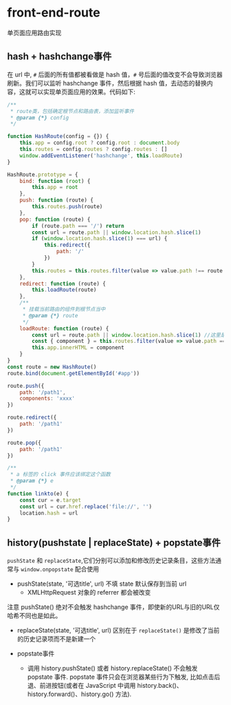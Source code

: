 # front-end-route
单页面应用路由实现

## hash + hashchange事件
在 url 中, `#` 后面的所有值都被看做是 hash 值，`#` 号后面的值改变不会导致浏览器刷新。我们可以监听 hashchange 事件，然后根据 hash 值，去动态的替换内容，这就可以实现单页面应用的效果。代码如下:
```javascript
/**
 * route类，包括确定根节点和路由表，添加监听事件
 * @param {*} config 
 */

function HashRoute(config = {}) {
    this.app = config.root ? config.root : document.body
    this.routes = config.routes ? config.routes : []
    window.addEventListener('hashchange', this.loadRoute)
}

HashRoute.prototype = {
    bind: function (root) {
        this.app = root
    },
    push: function (route) {
        this.routes.push(route)
    },
    pop: function (route) {
        if (route.path === '/') return
        const url = route.path || window.location.hash.slice(1)
        if (window.location.hash.slice(1) === url) {
            this.redirect({
                path: '/'
            })
        }
        this.routes = this.routes.filter(value => value.path !== route.path)
    },
    redirect: function (route) {
        this.loadRoute(route)
    },
    /**
     * 挂载当前路由的组件到根节点当中
     * @param {*} route 
     */
    loadRoute: function (route) {
        const url = route.path || window.location.hash.slice(1) //这里是关键,取得 hash 后面的路径
        const { component } = this.routes.filter(value => value.path === url)[0]
        this.app.innerHTML = component
    }
}
const route = new HashRoute()
route.bind(document.getElementById('#app'))

route.push({
    path: '/path1',
    components: 'xxxx'
})

route.redirect({
    path: '/path1'
})

route.pop({
    path: '/path1'
})

/**
 * a 标签的 click 事件应该绑定这个函数
 * @param {*} e 
 */
function linkto(e) {
    const cur = e.target
    const url = cur.href.replace('file://', '')
    location.hash = url
}
```

## history(pushstate | replaceState) + popstate事件
`pushState` 和 `replaceState`,它们分别可以添加和修改历史记录条目，这些方法通常与 `window.onpopstate` 配合使用
- pushState(state, '可选title', url) 不填 state 默认保存到当前 url
  - XMLHttpRequest 对象的 referrer 都会被改变
 
注意 pushState() 绝对不会触发 hashchange 事件，即使新的URL与旧的URL仅哈希不同也是如此。

- replaceState(state, '可选title', url)  区别在于 `replaceState()`  是修改了当前的历史记录项而不是新建一个
 
- popstate事件
  - 调用 history.pushState() 或者 history.replaceState() 不会触发 popstate 事件. popstate 事件只会在浏览器某些行为下触发, 比如点击后退、前进按钮(或者在 JavaScript 中调用 history.back()、history.forward()、history.go() 方法).
